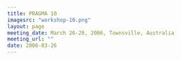 ```yaml
---
title: PRAGMA 10 
imagesrc: "workshop-10.png"
layout: page
meeting_date: March 26-28, 2006, Townsville, Australia
meeting_url: "" 
date: 2006-03-26
---
```


